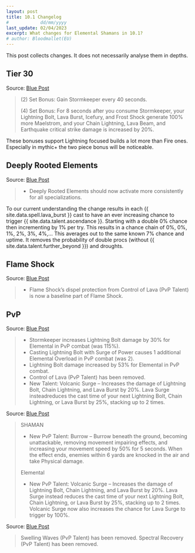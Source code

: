 ```yaml
---
layout: post
title: 10.1 Changelog
#            dd/mm/yyyy
last_update: 02/04/2023 
excerpt: What changes for Elemental Shamans in 10.1?
# author: Bloodmallet(EU)
---
```

This post collects changes. It does not necessarily analyse them in depths.

## Tier 30
Source: [Blue Post](https://us.forums.blizzard.com/en/wow/t/feedback-class-sets-in-embers-of-neltharion/1545299)

> (2) Set Bonus: Gain Stormkeeper every 40 seconds.
>
> (4) Set Bonus: For 8 seconds after you consume Stormkeeper, your Lightning Bolt, Lava Burst, Icefury, and Frost Shock generate 100% more Maelstrom, and your Chain Lightning, Lava Beam, and Earthquake critical strike damage is increased by 20%.

These bonuses support Lightning focused builds a lot more than Fire ones. Especially in mythic+ the two piece bonus will be noticeable.

## Deeply Rooted Elements
Source: [Blue Post](https://us.forums.blizzard.com/en/wow/t/dragonflight-embers-of-neltharion-ptr-development-notes/1541379/7)

> - Deeply Rooted Elements should now activate more consistently for all specializations.

To our current understanding the change results in each {{ site.data.spell.lava_burst }} cast to
have an ever increasing chance to trigger {{ site.data.talent.ascendance }}.
Starting with a double 0% chance then incrementing by 1% per try. This results in a chance chain of
0%, 0%, 1%, 2%, 3%, 4%,...
This averages out to the same known 7% chance and uptime.
It removes the probability of double procs (without {{ site.data.talent.further_beyond }}) and droughts.

## Flame Shock
Source: [Blue Post](https://us.forums.blizzard.com/en/wow/t/dragonflight-embers-of-neltharion-ptr-development-notes/1541379/4)

>   - Flame Shock’s dispel protection from Control of Lava (PvP Talent) is now a baseline part of Flame Shock.


## PvP
Source: [Blue Post](https://us.forums.blizzard.com/en/wow/t/dragonflight-embers-of-neltharion-ptr-development-notes/1541379/4)

>   - Stormkeeper increases Lightning Bolt damage by 30% for Elemental in PvP combat (was 115%).
>   - Casting Lightning Bolt with Surge of Power causes 1 additional Elemental Overload in PvP combat (was 2).
>   - Lightning Bolt damage increased by 53% for Elemental in PvP combat.
>   - Control of Lava (PvP Talent) has been removed.
>   - New Talent: Volcanic Surge – Increases the damage of Lightning Bolt, Chain Lightning, and Lava Burst by 20%. Lava Surge insteadreduces the cast time of your next Lightning Bolt, Chain Lightning, or Lava Burst by 25%, stacking up to 2 times.

Source: [Blue Post](https://us.forums.blizzard.com/en/wow/t/dragonflight-embers-of-neltharion-ptr-development-notes/1541379/6)

> SHAMAN
>   - New PvP Talent: Burrow – Burrow beneath the ground, becoming unattackable, removing movement impairing effects, and increasing your movement speed by 50% for 5 seconds. When the effect ends, enemies within 6 yards are knocked in the air and take Physical damage.
>
> Elemental
>   - New PvP Talent: Volcanic Surge – Increases the damage of Lightning Bolt, Chain Lightning, and Lava Burst by 20%. Lava Surge instead reduces the cast time of your next Lightning Bolt, Chain Lightning, or Lava Burst by 25%, stacking up to 2 times. Volcanic Surge now also increases the chance for Lava Surge to trigger by 100%.

Source: [Blue Post](https://us.forums.blizzard.com/en/wow/t/dragonflight-embers-of-neltharion-ptr-development-notes/1541379/7)

> Swelling Waves (PvP Talent) has been removed.
> Spectral Recovery (PvP Talent) has been removed.
